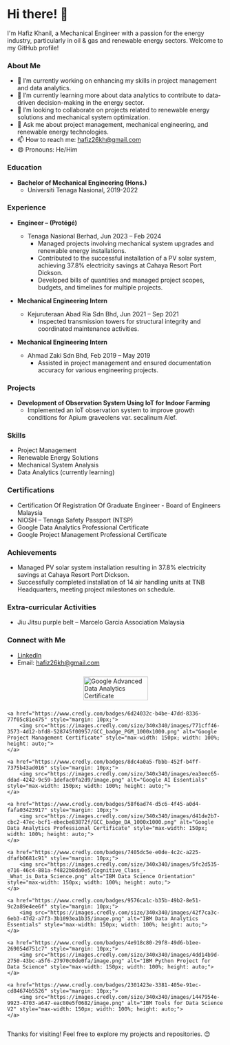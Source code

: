 # Hi there! 👋

I'm Hafiz Khanil, a Mechanical Engineer with a passion for the energy industry, particularly in oil & gas and renewable energy sectors. Welcome to my GitHub profile!

### About Me

- 🔭 I’m currently working on enhancing my skills in project management and data analytics.
- 🌱 I’m currently learning more about data analytics to contribute to data-driven decision-making in the energy sector.
- 👯 I’m looking to collaborate on projects related to renewable energy solutions and mechanical system optimization.
- 💬 Ask me about project management, mechanical engineering, and renewable energy technologies.
- 📫 How to reach me: [hafiz26kh@gmail.com](mailto:hafiz26kh@gmail.com)
- 😄 Pronouns: He/Him

### Education

- **Bachelor of Mechanical Engineering (Hons.)**
  - Universiti Tenaga Nasional, 2019-2022

### Experience

- **Engineer – (Protégé)**
  - Tenaga Nasional Berhad, Jun 2023 – Feb 2024
    - Managed projects involving mechanical system upgrades and renewable energy installations.
    - Contributed to the successful installation of a PV solar system, achieving 37.8% electricity savings at Cahaya Resort Port Dickson.
    - Developed bills of quantities and managed project scopes, budgets, and timelines for multiple projects.

- **Mechanical Engineering Intern**
  - Kejuruteraan Abad Ria Sdn Bhd, Jun 2021 – Sep 2021
    - Inspected transmission towers for structural integrity and coordinated maintenance activities.

- **Mechanical Engineering Intern**
  - Ahmad Zaki Sdn Bhd, Feb 2019 – May 2019
    - Assisted in project management and ensured documentation accuracy for various engineering projects.

### Projects

- **Development of Observation System Using IoT for Indoor Farming**
  - Implemented an IoT observation system to improve growth conditions for Apium graveolens var. secalinum Alef.

### Skills

- Project Management
- Renewable Energy Solutions
- Mechanical System Analysis
- Data Analytics (currently learning)

### Certifications

- Certification Of Registration Of Graduate Engineer - Board of Engineers Malaysia
- NIOSH – Tenaga Safety Passport (NTSP)
- Google Data Analytics Professional Certificate
- Google Project Management Professional Certificate

### Achievements

- Managed PV solar system installation resulting in 37.8% electricity savings at Cahaya Resort Port Dickson.
- Successfully completed installation of 14 air handling units at TNB Headquarters, meeting project milestones on schedule.

### Extra-curricular Activities

- Jiu Jitsu purple belt – Marcelo Garcia Association Malaysia

### Connect with Me

- [LinkedIn](https://www.linkedin.com/in/hafizmohdkhanil/)
- Email: [hafiz26kh@gmail.com](mailto:hafiz26kh@gmail.com)

<div style="display: flex; justify-content: center; align-items: center; flex-wrap: wrap;">
    <a href="https://www.credly.com/badges/50ad0caa-85ec-4425-ac72-d4dc23200b32" style="margin: 10px;">
        <img src="https://images.credly.com/size/340x340/images/9267a387-1a51-4ebe-8c05-976a5ec4c3d0/image.png" alt="Google Advanced Data Analytics Certificate" style="max-width: 150px; width: 100%; height: auto;">
    </a>

    <a href="https://www.credly.com/badges/6d24032c-b4be-47dd-8336-77f05c81e475" style="margin: 10px;">
        <img src="https://images.credly.com/size/340x340/images/771cff46-3573-4d12-bfd8-528745f00957/GCC_badge_PGM_1000x1000.png" alt="Google Project Management Certificate" style="max-width: 150px; width: 100%; height: auto;">
    </a>

    <a href="https://www.credly.com/badges/8dc4a0a5-fbbb-452f-b4ff-7375b43ad016" style="margin: 10px;">
        <img src="https://images.credly.com/size/340x340/images/ea3eec65-ddad-4242-9c59-1defac0fa2d9/image.png" alt="Google AI Essentials" style="max-width: 150px; width: 100%; height: auto;">
    </a>

    <a href="https://www.credly.com/badges/58f6ad74-d5c6-4f45-a0d4-fafa03423917" style="margin: 10px;">
        <img src="https://images.credly.com/size/340x340/images/d41de2b7-cbc2-47ec-bcf1-ebecbe83872f/GCC_badge_DA_1000x1000.png" alt="Google Data Analytics Professional Certificate" style="max-width: 150px; width: 100%; height: auto;">
    </a>

    <a href="https://www.credly.com/badges/7405dc5e-e0de-4c2c-a225-dfafb0681c91" style="margin: 10px;">
        <img src="https://images.credly.com/size/340x340/images/5fc2d535-e716-46c4-881a-f4822b8da0e5/Cognitive_Class_-_What_is_Data_Science.png" alt="IBM Data Science Orientation" style="max-width: 150px; width: 100%; height: auto;">
    </a>

    <a href="https://www.credly.com/badges/9576ca1c-b35b-49b2-8e51-9c2a89e4ee6f" style="margin: 10px;">
        <img src="https://images.credly.com/size/340x340/images/42f7ca3c-6eb3-47d2-a7f3-3b1093ea1b35/image.png" alt="IBM Data Analytics Essentials" style="max-width: 150px; width: 100%; height: auto;">
    </a>

    <a href="https://www.credly.com/badges/4e918c80-29f8-49d6-b1ee-269054d751c7" style="margin: 10px;">
        <img src="https://images.credly.com/size/340x340/images/4dd14b9d-2750-43bc-a5f6-27970c0de0fa/image.png" alt="IBM Python Project for Data Science" style="max-width: 150px; width: 100%; height: auto;">
    </a>

    <a href="https://www.credly.com/badges/2301423e-3381-405e-91ec-cd84674b5526" style="margin: 10px;">
        <img src="https://images.credly.com/size/340x340/images/1447954e-9923-4703-a647-eac80e5f0682/image.png" alt="IBM Tools for Data Science V2" style="max-width: 150px; width: 100%; height: auto;">
    </a>
</div>



Thanks for visiting! Feel free to explore my projects and repositories. 😊


<!---
hafiz26kh/hafiz26kh is a ✨ special ✨ repository because its `README.md` (this file) appears on your GitHub profile.
You can click the Preview link to take a look at your changes.
--->
